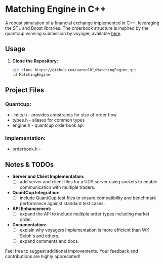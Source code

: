 # Matching Engine in C++
A robust simulation of a financial exchange implemented in C++, leveraging the STL and Boost libraries. The orderbook structure is inspired by the quantcup winning submission by voyager, available [here](https://web.archive.org/web/20141222151051/https://dl.dropboxusercontent.com/u/3001534/engine.c).

## Usage

1. **Clone the Repository:**
   ```bash
   git clone https://github.com/aaron10l/MatchingEngine.git
   cd MatchingEngine
   ```
## Project Files
### Quantcup:
- limits.h - provides constraints for size of order flow
- types.h - aliases for common types 
- engine.h - quantcup orderbook api

### Implementation:
- orderbook.h - 

## Notes & TODOs
- **Server and Client Implementation:**
    - [ ] add server and client files for a UDP server using sockets to enable communication with multiple traders.

- **QuantCup Integration:**
    - [ ] include QuantCup test files to ensure compatibility and benchmark performance against standard test cases.

- **API Enhancement:**
    - [ ] expand the API to include multiple order types including market order.

- **Documentation:**
    - [ ] explain why voyagers implementation is more efficient than WK Selph's and others.
    - [ ] expand comments and docs.

Feel free to suggest additional improvements. Your feedback and contributions are highly appreciated!